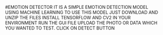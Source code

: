#EMOTION DETECTOR
IT IS A SIMPLE EMOTION DETECTION MODEL USING MACHINE LEARNING
TO USE THIS MODEL JUST DOWNLOAD AND UNZIP THE FILES
INSTALL TENSORFLOW AND CV2 IN YOUR ENVIRONMENT
RUN THE GUI FILE 
UPLOAD THE PHOTO OR DATA WHICH YOU WANTED TO TEST.
CLICK ON DETECT BUTTON

